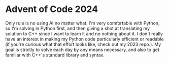# Advent of Code 2024

Only rule is no using AI no matter what. I'm very comfortable with Python, so I'm solving in Python first, and then giving a shot at translating my solution to C++ since I want to learn it and no nothing about it. I don't really have an interest in making my Python code particularly efficient or readable (if you're curious what that effort looks like, check out my 2023 repo.). My goal is strictly to solve each day by any means necessary, and also to get familiar with C++'s standard library and syntax.